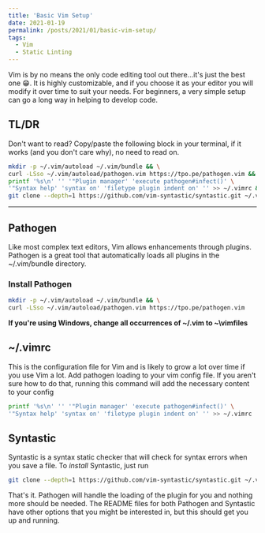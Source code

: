 ```yaml
---
title: 'Basic Vim Setup'
date: 2021-01-19
permalink: /posts/2021/01/basic-vim-setup/
tags:
  - Vim
  - Static Linting
---
```


Vim is by no means the only code editing tool out there...it's just the best one :grin:.
It is highly customizable, and if you choose it as your editor you will modify it over time to suit your needs.
For beginners, a very simple setup can go a long way in helping to develop code.

## TL/DR
Don't want to read?
Copy/paste the following block in your terminal, if it works (and you don't care why), no need to read on.
```bash
mkdir -p ~/.vim/autoload ~/.vim/bundle && \
curl -LSso ~/.vim/autoload/pathogen.vim https://tpo.pe/pathogen.vim && \
printf '%s\n' '' '"Plugin manager' 'execute pathogen#infect()' \
'"Syntax help' 'syntax on' 'filetype plugin indent on' '' >> ~/.vimrc && \
git clone --depth=1 https://github.com/vim-syntastic/syntastic.git ~/.vim/bundle/syntastic
```

---

## Pathogen
Like most complex text editors, Vim allows enhancements through plugins.
Pathogen is a great tool that automatically loads all plugins in the ~/.vim/bundle directory.

### Install Pathogen
```bash
mkdir -p ~/.vim/autoload ~/.vim/bundle && \
curl -LSso ~/.vim/autoload/pathogen.vim https://tpo.pe/pathogen.vim
```

**If you're using Windows, change all occurrences of ~/.vim to ~\vimfiles**

## ~/.vimrc
This is the configuration file for Vim and is likely to grow a lot over time if you use Vim a lot.
Add pathogen loading to your vim config file.
If you aren't sure how to do that, running this command will add the necessary content to your config
```bash
printf '%s\n' '' '"Plugin manager' 'execute pathogen#infect()' \
'"Syntax help' 'syntax on' 'filetype plugin indent on' '' >> ~/.vimrc
```

## Syntastic
Syntastic is a syntax static checker that will check for syntax errors when you save a file.
To _install_ Syntastic, just run
```bash
git clone --depth=1 https://github.com/vim-syntastic/syntastic.git ~/.vim/bundle/syntastic
```

That's it.
Pathogen will handle the loading of the plugin for you and nothing more should be needed.
The README files for both Pathogen and Syntastic have other options that you might be interested in, but this should get you up and running.
